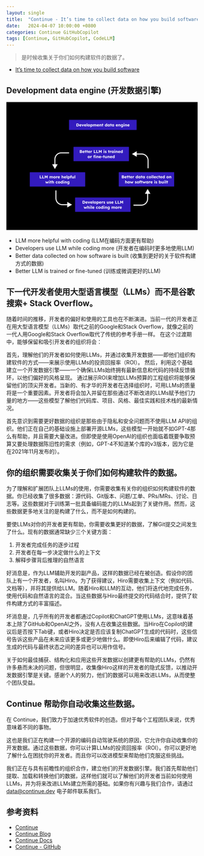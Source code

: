 ```yaml
---
layout: single
title:  "Continue - It’s time to collect data on how you build software"
date:   2024-04-07 10:00:00 +0800
categories: Continue GitHubCopilot
tags: [Continue, GitHubCopilot, CodeLLM]
---
```


> 是时候收集关于你们如何构建软件的数据了。

- [It’s time to collect data on how you build software](https://blog.continue.dev/its-time-to-collect-data-on-how-you-build-software/)

## Development data engine (开发数据引擎)

![](/images/2024/Continue/Continue-Development-Data-Engine.png)

- LLM more helpful with coding (LLM在编码方面更有帮助)
- Developers use LLM while coding more (开发者在编码时更多地使用LLM)
- Better data collected on how software is built (收集到更好的关于软件构建方式的数据)
- Better LLM is trained or fine-tuned (训练或微调更好的LLM)

## 下一代开发者使用大型语言模型（LLMs）而不是谷歌搜索+ Stack Overflow。

随着时间的推移，开发者的偏好和使用的工具也在不断演进。当前一代的开发者正在用大型语言模型（LLMs）取代之前的Google和Stack Overflow，就像之前的一代人用Google和Stack Overflow取代了传统的参考手册一样。
在这个过渡期中，能够保留和吸引开发者的组织将会：

首先，理解他们的开发者如何使用LLMs，并通过收集开发数据——即他们组织构建软件的方式——来展示使用LLMs的投资回报率（ROI）。
然后，利用这个基础建立一个开发数据引擎——一个确保LLMs始终拥有最新信息和代码的持续反馈循环，以他们偏好的风格呈现。
通过展示ROI来增加LLMs预算的工程组织将能够保留他们的顶尖开发者。当新的、有才华的开发者在选择组织时，可用LLMs的质量将是一个重要因素。开发者将会加入并留在那些通过不断改进的LLMs赋予他们力量的地方——这些模型了解他们代码库、项目、风格、最佳实践和技术栈的最新情况。

首先意识到需要更好数据的组织是那些由于隐私和安全问题而不使用LLM API的组织。他们正在自己的基础设施上部署开源LLMs，这些模型一开始就不如GPT-4那么有帮助，并且需要大量改进。但即使是使用OpenAI的组织也面临着既要争取预算又要处理数据陈旧性的需求（例如，GPT-4不知道某个库的v3版本，因为它是在2021年11月发布的）。

## 你的组织需要收集关于你们如何构建软件的数据。

为了理解和扩展团队上LLMs的使用，你需要收集有关你的组织如何构建软件的数据。你已经收集了很多数据：源代码、Git版本、问题/工单、PRs/MRs、讨论、日志等。这些数据对于训练第一批具备编码能力的LLMs起到了关键作用。然而，这些数据更多地关注的是构建了什么，而不是如何构建的。

要使LLMs对你的开发者更有帮助，你需要收集更好的数据，了解Git提交之间发生了什么。现有的数据通常缺少三个关键方面：

1. 开发者完成任务的逐步过程
2. 开发者在每一步决定做什么的上下文
3. 解释步骤背后推理的自然语言

好消息是，作为LLM辅助开发的副产品，这样的数据已经在被创造。假设你的团队上有一个开发者，名叫Hiro。为了获得建议，Hiro需要收集上下文（例如代码、文档等），并将其提供给LLM。随着Hiro和LLM的互动，他们将迭代地完成任务，使用代码和自然语言的混合。当这些数据与Hiro最终提交的代码结合时，提供了软件构建方式的丰富描述。

坏消息是，几乎所有的开发者都通过Copilot和ChatGPT使用LLMs，这意味着基本上除了GitHub和OpenAI之外，没有人在收集这些数据。当Hiro在Copilot的建议后是否按下Tab键，或者Hiro决定是否应该复制ChatGPT生成的代码时，这些信号告诉这些产品在未来应该更多或更少地做什么。即使Hiro后来编辑了代码，建议生成的代码与最终状态之间的差异也可以用作信号。

关于如何最佳捕获、结构化和应用这些开发数据以创建更有帮助的LLMs，仍然有许多悬而未决的问题，但很明显，收集像Hiro这样的开发者的隐式反馈，以推动开发数据引擎是关键。感谢个人的努力，他们的数据可以用来改进LLMs，从而使整个团队受益。

## Continue 帮助你自动收集这些数据。

在 Continue，我们致力于加速优秀软件的创造。但对于每个工程团队来说，优秀意味着不同的事物。

这也是我们正在构建一个开源的编码自动驾驶系统的原因，它允许你自动收集你的开发数据。通过这些数据，你可以计算LLMs的投资回报率（ROI）。你可以更好地了解什么在困扰你的开发者。而且你可以改进模型来帮助他们克服这些挑战。

我们正在与具有前瞻性的组织合作，建立他们的开发数据引擎。我们首先帮助他们提取、加载和转换他们的数据，这样他们就可以了解他们的开发者当前如何使用LLMs，并为将来改进LLMs建立所需的基础。如果你有兴趣与我们合作，请通过 data@continue.dev 电子邮件联系我们。


## 参考资料
- [Continue](https://continue.dev/)
- [Continue Blog](https://blog.continue.dev/)
- [Continue Docs](https://continue.dev/docs)
- [Continue - GitHub](https://github.com/continuedev/continue)
